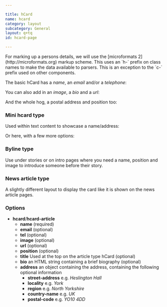 ```yaml
---

title: hCard
name: hcard
category: layout
subcategory: General
layout: q+tq
id: hcard-page

---
```


<div class="lead"><p>For marking up a persons details, we will use the [microformats 2](http://microformats.org) markup scheme. This uses an `h-` prefix on class names to make the data available to parsers. This is an exception to the `c-` prefix used on other components.</p></div>

The basic hCard has a _name_, an _email_ and/or a _telephone_:

<script>
component("hcard", {
  "name": "Chris Marsh",
  "email": "chris.marsh@york.ac.uk",
  "tel": "+44 (0)1904 324107"
});
</script>

You can also add in an _image_, a _bio_ and a _url_:

<script>
component("hcard", {
  "name": "Chris Marsh",
  "email": "chris.marsh@york.ac.uk",
  "tel": "+44 (0)1904 324107",
  "image": "/media/chris.jpg",
  "url": "http://www-users.york.ac.uk/~cm1438/",
  "bio": "<p>Chris is a front-end developer at the University of York. He's been developing websites for over ten years and started working at the university in early 2015.</p>"
});
</script>

And the whole hog, a postal address and position too:

<script>
component("hcard", {
  "name": "Chris Marsh",
  "email": "chris.marsh@york.ac.uk",
  "tel": "+44 (0)1904 324107",
  "image": "/media/chris.jpg",
  "url": "http://www-users.york.ac.uk/~cm1438/",
  "bio": "<p>Chris is a front-end developer at the University of York. He's been developing websites for over ten years and started working at the university in early 2015.</p>",
  "position": "Front-end web developer",
  "address": {
    "street-address": "Heslington Hall",
    "locality": "York",
    "postal-code": "YO10 5DD"
  }
});
</script>

### Mini hcard type

Used within text content to showcase a name/address:

<script>
component("hcard-mini", {
  "email": "chris.marsh@york.ac.uk",
  "position": "Front-end web developer",
  "address": {
    "street-address": "Heslington Hall",
    "locality": "York",
    "postal-code": "YO10 5DD"
  }
});
</script>

Or here, with a few more options:

<script>
component("hcard-mini", {
  "title": "Featured researcher",
  "name": "Chris Marsh",
  "image": "/media/chris.jpg",
  "email": "chris.marsh@york.ac.uk",
  "url": "http://www-users.york.ac.uk/~cm1438/",
  "position": "Front-end web developer",
  "address": {
    "street-address": "Heslington Hall",
    "locality": "York",
    "postal-code": "YO10 5DD"
  }
});
</script>

### Byline type

Use under stories or on intro pages where you need a name, position and image to introduce someone before their story.

<script>
component("hcard-byline", {
  "name": "Chris Marsh",
  "image": "/media/chris.jpg",
  "position": "Front-end web developer"
});
</script>

### News article type

A slightly different layout to display the card like it is shown on the news article pages.

<script>
component("hcard-article", {
  "title": "Featured researcher",
  "name": "Chris Marsh",
  "image": "/media/chris.jpg",
  "email": "chris.marsh@york.ac.uk",
  "url": "http://www-users.york.ac.uk/~cm1438/",
  "position": "Front-end web developer",
  "bio": "<p>Chris is a front-end developer at the University of York. He's been developing websites for over ten years and started working at the university in early 2015.</p>"
});
</script>

### Options

* **hcard**/**hcard-article**
  * **name** (required)
  * **email** (optional)
  * **tel** (optional)
  * **image** (optional)
  * **url** (optional)
  * **position** (optional)
  * **title** Used at the top on the article type hCard (optional)
  * **bio** an HTML string containing a brief biography (optional)
  * **address** an object containing the address, containing the following optional information
    * **street-address** e.g. _Heslington Hall_
    * **locality** e.g. _York_
    * **region** e.g. _North Yorkshire_
    * **country-name** e.g. _UK_
    * **postal-code** e.g. _YO10 4DD_
